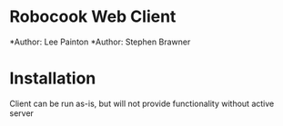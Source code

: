 Robocook Web Client
===================
*Author: Lee Painton
*Author: Stephen Brawner

Installation
============
Client can be run as-is, but will not provide functionality without active server
